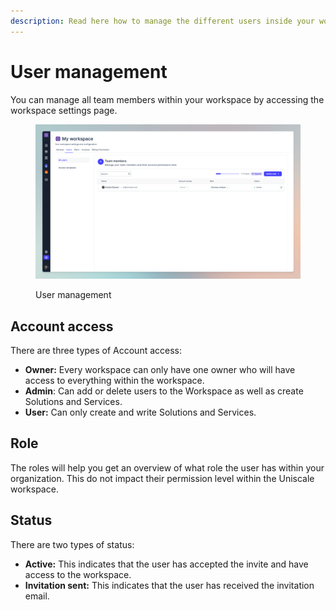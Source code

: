 ```yaml
---
description: Read here how to manage the different users inside your workspace
---
```


# User management

You can manage all team members within your workspace by accessing the workspace settings page.&#x20;

<figure><img src="../../.gitbook/assets/Workspace_Dashboard_Users.png" alt=""><figcaption><p>User management</p></figcaption></figure>

## Account access

There are three types of Account access:

* **Owner:** Every workspace can only have one owner who will have access to everything within the workspace.
* **Admin**: Can add or delete users to the Workspace as well as create Solutions and Services.
* **User:** Can only create and write Solutions and Services.

## Role

The roles will help you get an overview of what role the user has within your organization. This do not impact their permission level within the Uniscale workspace.



## Status

There are two types of status:

* **Active:** This indicates that the user has accepted the invite and have access to the workspace.
* **Invitation sent:** This indicates that the user has received the invitation email.

